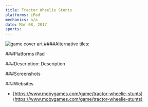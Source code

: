 ```yaml
---
title: Tractor Wheelie Stunts
platforms: iPad
mechanics: n/a
date: Mar 08, 2017  
sports: 
---
```

![game cover art](https://www.mobygames.com/images/covers/s/463243-tractor-wheelie-stunts-ipad-front-cover.jpg "Logo")
####Alternative tiles:

###Platforms
iPad

###Description: Description

###Screenshots

###Websites
* [https://www.mobygames.com/game/tractor-wheelie-stunts](https://www.mobygames.com/game/tractor-wheelie-stunts)